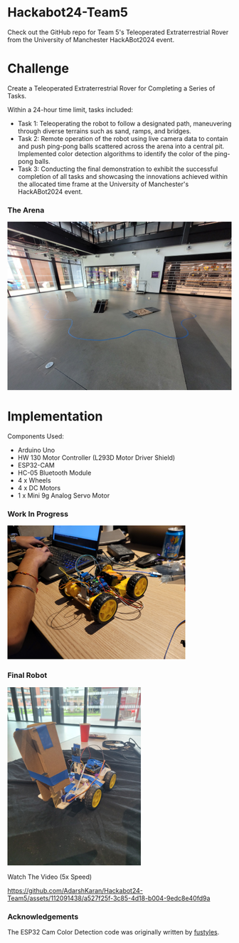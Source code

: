# Hackabot24-Team5
Check out the GitHub repo for Team 5's Teleoperated Extraterrestrial Rover from the University of Manchester HackABot2024 event.

# Challenge
Create a Teleoperated Extraterrestrial Rover for Completing a Series of Tasks. 

Within a 24-hour time limit, tasks included:

- Task 1: Teleoperating the robot to follow a designated path, maneuvering through diverse terrains such as sand, ramps, and bridges.
- Task 2: Remote operation of the robot using live camera data to contain and push ping-pong balls scattered across the arena into a central pit. Implemented color detection algorithms to identify the color of the ping-pong balls.
- Task 3: Conducting the final demonstration to exhibit the successful completion of all tasks and showcasing the innovations achieved within the allocated time frame at the University of Manchester's HackABot2024 event.

### The Arena
<img src="https://github.com/AdarshKaran/Hackabot24-Team5/blob/main/hacakbot%20media/Arena.jpg?raw=true" width="600">



# Implementation

Components Used:
- Arduino Uno
- HW 130 Motor Controller (L293D Motor Driver Shield)
- ESP32-CAM
- HC-05 Bluetooth Module
- 4 x Wheels
- 4 x DC Motors
- 1 x Mini 9g Analog Servo Motor

### Work In Progress
<img src="https://github.com/AdarshKaran/Hackabot24-Team5/blob/main/hacakbot%20media/WIP1.jpg?raw=true" width="400">

### Final Robot
<img src="https://github.com/AdarshKaran/Hackabot24-Team5/blob/main/hacakbot%20media/Final.jpg?raw=true" height="400">

Watch The Video (5x Speed)

https://github.com/AdarshKaran/Hackabot24-Team5/assets/112091438/a527f25f-3c85-4d18-b004-9edc8e40fd9a

### Acknowledgements
The ESP32 Cam Color Detection code was originally written by [fustyles](https://github.com/fustyles/Arduino/tree/master/ESP32-CAM_Tracking.js).

